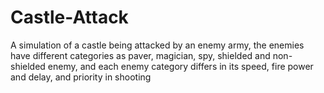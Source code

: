 # Castle-Attack
A simulation of a castle being attacked by an enemy army, the enemies have different categories as paver, magician, spy, shielded and non-shielded enemy, and each enemy category differs in its speed, fire power and delay, and priority in shooting 
